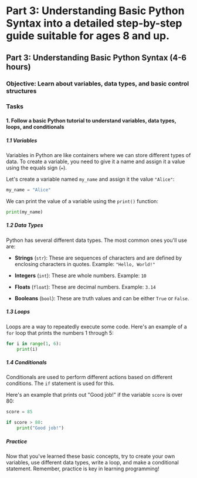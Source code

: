 # Part 3: Understanding Basic Python Syntax into a detailed step-by-step guide suitable for ages 8 and up.

## Part 3: Understanding Basic Python Syntax (4-6 hours)

### Objective: Learn about variables, data types, and basic control structures

### Tasks

#### 1. Follow a basic Python tutorial to understand variables, data types, loops, and conditionals

##### 1.1 Variables

Variables in Python are like containers where we can store different types of data. To create a variable, you need to give it a name and assign it a value using the equals sign (`=`).

Let's create a variable named `my_name` and assign it the value `"Alice"`:

```python
my_name = "Alice"
```

We can print the value of a variable using the `print()` function:

```python
print(my_name)
```

##### 1.2 Data Types

Python has several different data types. The most common ones you'll use are:

- **Strings** (`str`): These are sequences of characters and are defined by enclosing characters in quotes. Example: `"Hello, World!"`

- **Integers** (`int`): These are whole numbers. Example: `10`

- **Floats** (`float`): These are decimal numbers. Example: `3.14`

- **Booleans** (`bool`): These are truth values and can be either `True` or `False`.

##### 1.3 Loops

Loops are a way to repeatedly execute some code. Here's an example of a `for` loop that prints the numbers 1 through 5:

```python
for i in range(1, 6):
    print(i)
```

##### 1.4 Conditionals

Conditionals are used to perform different actions based on different conditions. The `if` statement is used for this.

Here's an example that prints out "Good job!" if the variable `score` is over 80:

```python
score = 85

if score > 80:
    print("Good job!")
```

##### Practice

Now that you've learned these basic concepts, try to create your own variables, use different data types, write a loop, and make a conditional statement. Remember, practice is key in learning programming!
